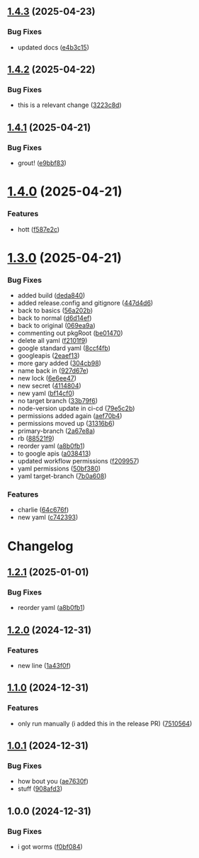 ## [1.4.3](https://github.com/qthedoc/cicd/compare/v1.4.2...v1.4.3) (2025-04-23)


### Bug Fixes

* updated docs ([e4b3c15](https://github.com/qthedoc/cicd/commit/e4b3c15ac920293aacb41311e015aee67fa93d0e))

## [1.4.2](https://github.com/qthedoc/cicd/compare/v1.4.1...v1.4.2) (2025-04-22)


### Bug Fixes

* this is a relevant change ([3223c8d](https://github.com/qthedoc/cicd/commit/3223c8d7f3094706ba8ead955a27851209392eec))

## [1.4.1](https://github.com/qthedoc/cicd/compare/v1.4.0...v1.4.1) (2025-04-21)


### Bug Fixes

* grout! ([e9bbf83](https://github.com/qthedoc/cicd/commit/e9bbf8342698c330ac9366a0b7527b4207de8f7d))

# [1.4.0](https://github.com/qthedoc/cicd/compare/v1.3.0...v1.4.0) (2025-04-21)


### Features

* hott ([f587e2c](https://github.com/qthedoc/cicd/commit/f587e2ceaac39f6cb2086c989fcc5e3135e5430d))

# [1.3.0](https://github.com/qthedoc/cicd/compare/v1.2.0...v1.3.0) (2025-04-21)


### Bug Fixes

* added build ([deda840](https://github.com/qthedoc/cicd/commit/deda84094a6b731500f11b85f32e6a060a5a1709))
* added release.config and gitignore ([447d4d6](https://github.com/qthedoc/cicd/commit/447d4d6bb63b172c3113d26672804679f4b92d14))
* back to basics ([56a202b](https://github.com/qthedoc/cicd/commit/56a202b8d7b6b11d63a9511b5c021d4ee6b76503))
* back to normal ([d6d14ef](https://github.com/qthedoc/cicd/commit/d6d14efe575a798f353b347ca986b3bd378c5818))
* back to original ([069ea9a](https://github.com/qthedoc/cicd/commit/069ea9a1a91a2668417939619078f7076d62b95a))
* commenting out pkgRoot ([be01470](https://github.com/qthedoc/cicd/commit/be01470d9b3ed268b0f04fee0479236b86779ea6))
* delete all yaml ([f2101f9](https://github.com/qthedoc/cicd/commit/f2101f9c33925af97a8772928496788e77dfdafa))
* google standard yaml ([8ccf4fb](https://github.com/qthedoc/cicd/commit/8ccf4fbf8920f7fa40b1b0af3e9910217243936a))
* googleapis ([2eaef13](https://github.com/qthedoc/cicd/commit/2eaef13c40440adf794fe85ea71036f89f4360c6))
* more gary added ([304cb98](https://github.com/qthedoc/cicd/commit/304cb98e4b1c496b6eba7a8138a5bd56315246de))
* name back in ([927d67e](https://github.com/qthedoc/cicd/commit/927d67e9edbc659b85bf04b6c81676a3c4dd8e3b))
* new lock ([6e6ee47](https://github.com/qthedoc/cicd/commit/6e6ee4734a3558fa6b212b242f0f445acc18a88b))
* new secret ([4114804](https://github.com/qthedoc/cicd/commit/4114804ddc473eecd4344f7749b9d43b96a08cbf))
* new yaml ([bf14cf0](https://github.com/qthedoc/cicd/commit/bf14cf04ed4ed769fdf06250d61a77fb02c7fa35))
* no target branch ([33b79f6](https://github.com/qthedoc/cicd/commit/33b79f60a9944a9b8a34d2230729286f68ef2c10))
* node-version update in ci-cd ([79e5c2b](https://github.com/qthedoc/cicd/commit/79e5c2b8a447d907f4c5f0b22227e9155a38e25f))
* permissions added again ([aef70b4](https://github.com/qthedoc/cicd/commit/aef70b4a866d3ce4774d40a6ed90c89812d4dc2f))
* permissions moved up ([31316b6](https://github.com/qthedoc/cicd/commit/31316b64db7a4ff295c9377d2086506904778c9c))
* primary-branch ([2a67e8a](https://github.com/qthedoc/cicd/commit/2a67e8a108f4d7377dc0a262290fc8a5be6d96f1))
* rb ([88521f9](https://github.com/qthedoc/cicd/commit/88521f97bd8c4f4f325c4d32c0a7cbb5587412fd))
* reorder yaml ([a8b0fb1](https://github.com/qthedoc/cicd/commit/a8b0fb13d000e82034fe4a163ff72ab2a70b600f))
* to google apis ([a038413](https://github.com/qthedoc/cicd/commit/a038413f17a1915960c6baee5e417c8efec9ae70))
* updated workflow permissions ([f209957](https://github.com/qthedoc/cicd/commit/f209957ec8e3b82ceb1bb7271681e897c2f946a8))
* yaml permissions ([50bf380](https://github.com/qthedoc/cicd/commit/50bf3806e485de8ac99f059b5ac49e95e1746b80))
* yaml target-branch ([7b0a608](https://github.com/qthedoc/cicd/commit/7b0a608cb7a2ef7831c40032d605fc076358a708))


### Features

* charlie ([64c676f](https://github.com/qthedoc/cicd/commit/64c676fc34885ad10c9fec9ccec0a6f9510fbdcb))
* new yaml ([c742393](https://github.com/qthedoc/cicd/commit/c7423931a524f207ceeb70635d876126f1f915fb))

# Changelog

## [1.2.1](https://github.com/qthedoc/cicd/compare/v1.2.0...v1.2.1) (2025-01-01)


### Bug Fixes

* reorder yaml ([a8b0fb1](https://github.com/qthedoc/cicd/commit/a8b0fb13d000e82034fe4a163ff72ab2a70b600f))

## [1.2.0](https://github.com/qthedoc/cicd/compare/v1.1.0...v1.2.0) (2024-12-31)


### Features

* new line ([1a43f0f](https://github.com/qthedoc/cicd/commit/1a43f0fb3f51afca1e1a3e9f378c151af5ae83e0))

## [1.1.0](https://github.com/qthedoc/cicd/compare/v1.0.1...v1.1.0) (2024-12-31)


### Features

* only run manually (i added this in the release PR) ([7510564](https://github.com/qthedoc/cicd/commit/75105649dfe95e178ef8a48d6be28309aed03e66))

## [1.0.1](https://github.com/qthedoc/cicd/compare/v1.0.0...v1.0.1) (2024-12-31)


### Bug Fixes

* how bout you ([ae7630f](https://github.com/qthedoc/cicd/commit/ae7630fe8da76f8a547ba20a176354121bda2ec2))
* stuff ([908afd3](https://github.com/qthedoc/cicd/commit/908afd39e54eafe5e0bfd8e9228ab6afd880b97e))

## 1.0.0 (2024-12-31)


### Bug Fixes

* i got worms ([f0bf084](https://github.com/qthedoc/cicd/commit/f0bf084e489af6a946a9f3f4382662e23ac12be1))
